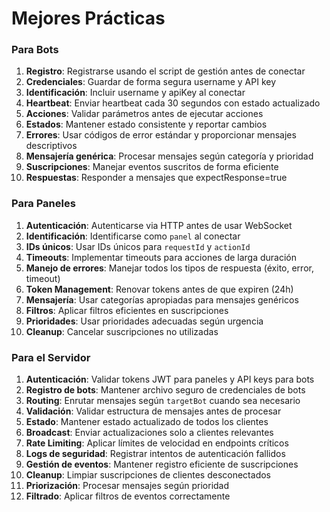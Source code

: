 # Mejores Prácticas

### Para Bots
1. **Registro**: Registrarse usando el script de gestión antes de conectar
2. **Credenciales**: Guardar de forma segura username y API key
3. **Identificación**: Incluir username y apiKey al conectar
4. **Heartbeat**: Enviar heartbeat cada 30 segundos con estado actualizado
5. **Acciones**: Validar parámetros antes de ejecutar acciones
6. **Estados**: Mantener estado consistente y reportar cambios
7. **Errores**: Usar códigos de error estándar y proporcionar mensajes descriptivos
8. **Mensajería genérica**: Procesar mensajes según categoría y prioridad
9. **Suscripciones**: Manejar eventos suscritos de forma eficiente
10. **Respuestas**: Responder a mensajes que expectResponse=true

### Para Paneles
1. **Autenticación**: Autenticarse via HTTP antes de usar WebSocket
2. **Identificación**: Identificarse como `panel` al conectar
3. **IDs únicos**: Usar IDs únicos para `requestId` y `actionId`
4. **Timeouts**: Implementar timeouts para acciones de larga duración
5. **Manejo de errores**: Manejar todos los tipos de respuesta (éxito, error, timeout)
6. **Token Management**: Renovar tokens antes de que expiren (24h)
7. **Mensajería**: Usar categorías apropiadas para mensajes genéricos
8. **Filtros**: Aplicar filtros eficientes en suscripciones
9. **Prioridades**: Usar prioridades adecuadas según urgencia
10. **Cleanup**: Cancelar suscripciones no utilizadas

### Para el Servidor
1. **Autenticación**: Validar tokens JWT para paneles y API keys para bots
2. **Registro de bots**: Mantener archivo seguro de credenciales de bots
3. **Routing**: Enrutar mensajes según `targetBot` cuando sea necesario
4. **Validación**: Validar estructura de mensajes antes de procesar
5. **Estado**: Mantener estado actualizado de todos los clientes
6. **Broadcast**: Enviar actualizaciones solo a clientes relevantes
7. **Rate Limiting**: Aplicar límites de velocidad en endpoints críticos
8. **Logs de seguridad**: Registrar intentos de autenticación fallidos
9. **Gestión de eventos**: Mantener registro eficiente de suscripciones
10. **Cleanup**: Limpiar suscripciones de clientes desconectados
11. **Priorización**: Procesar mensajes según prioridad
12. **Filtrado**: Aplicar filtros de eventos correctamente
